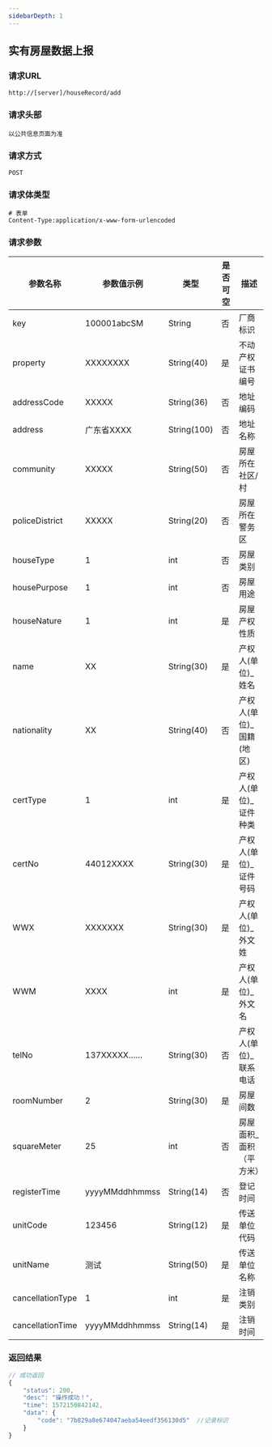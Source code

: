```yaml
---
sidebarDepth: 1
---
```

## 实有房屋数据上报
### 请求URL

```
http://[server]/houseRecord/add
```

### 请求头部

```
以公共信息页面为准
```

### 请求方式

```
POST 
```

### 请求体类型

```
# 表单
Content-Type:application/x-www-form-urlencoded
```

### 请求参数

|  参数名称   | 参数值示例 |  类型  |  是否可空   |   描述  |
| --- | --- | --- | --- | --- |
| key | 100001abcSM| String | 否 | 厂商标识
| property | XXXXXXXX | String(40) | 是 | 不动产权证书编号
| addressCode | XXXXX | String(36) | 否 | 地址编码
| address | 广东省XXXX | String(100) | 否 | 地址名称
| community | XXXXX | String(50) | 否 | 房屋所在社区/村
| policeDistrict | XXXXX | String(20) | 否 | 房屋所在警务区
| houseType | 1 | int | 否 | 房屋类别
| housePurpose | 1| int | 否 | 房屋用途
| houseNature | 1 | int | 是  |  房屋产权性质 |
| name | XX | String(30) | 是 | 产权人(单位)_姓名
| nationality | XX| String(40) | 否 | 产权人(单位)_国籍(地区)
| certType | 1 | int | 是 | 产权人(单位)_证件种类
| certNo | 44012XXXX |String(30)| 是 | 产权人(单位)_证件号码
| WWX | XXXXXXX |String(30)| 是 | 产权人(单位)_外文姓
| WWM | XXXX |int| 是 | 产权人(单位)_外文名
| telNo | 137XXXXX…… |String(30)| 否 | 产权人(单位)_联系电话
| roomNumber | 2 |String(30)| 是 | 房屋间数
| squareMeter | 25 |int| 否 | 房屋面积_面积（平方米）
| registerTime | yyyyMMddhhmmss |String(14)| 否 |登记时间
| unitCode | 123456 |String(12)| 是 | 传送单位代码
| unitName | 测试 |String(50)| 是 | 传送单位名称
| cancellationType | 1 |int| 是 | 注销类别
| cancellationTime | yyyyMMddhhmmss |String(14)| 是 | 注销时间


### 返回结果

```javascript
// 成功返回
{
    "status": 200,
    "desc": "操作成功！",
    "time": 1572150842142,
    "data": {
        "code": "7b829a8e674047aeba54eedf356130d5"  //记录标识
    }
}
```
